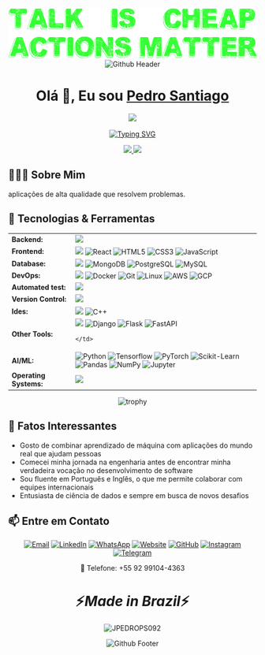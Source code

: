<div align="center">
   <img src="./banner.png" alt="Banner" />
</div>
<div align="center">
   <img src="https://raw.githubusercontent.com/mayhemantt/mayhemantt/Update/svg/Bottom.svg" alt="Github Header" />
</div>

<div align="center">
   <h1>Olá 👋, Eu sou <a href="https://jpedrops.com">Pedro Santiago</a> </h1>
   <img src="https://media.giphy.com/media/hvRJCLFzcasrR4ia7z/giphy.gif" width="30">
</div>

<p align="center">
  <a href="https://git.io/typing-svg"><img src="https://readme-typing-svg.herokuapp.com?font=Fira+Code&pause=1000&color=2C9DF7&width=435&lines=Python+Developer;Machine+Learning+Engineer;Data+Science+Enthusiast;Full-Stack+Developer;Bioinformatics+Specialist" alt="Typing SVG" /></a>
</p>

<div align="center">
  <a href="https://github.com/JPEDROPS092">
    <img height="180em" src="https://github-readme-stats.vercel.app/api?username=JPEDROPS092&show_icons=true&theme=dark&include_all_commits=true&count_private=true"/>
    <img height="180em" src="https://github-readme-stats.vercel.app/api/top-langs/?username=JPEDROPS092&layout=compact&langs_count=7&theme=dark"/>
  </a>
</div>

## 👨🏻‍💻 Sobre Mim 
aplicações de alta qualidade que resolvem problemas.

## 🚀 Tecnologias & Ferramentas

<div align="center">

<table>
  <!-- Backend -->
  <tr>
    <td style="font-weight: bold; padding-right: 10px; vertical-align: middle; border: none;">Backend:</td>
    <td style="border: none;">
      <img height="40" src="https://skillicons.dev/icons?i=php,java,cs,net,python,laravel,spring,maven,hibernate,nodejs,fastapi,flask,express,nginx,vite"/>
    </td>
  </tr>
  <!-- Frontend -->
  <tr>
    <td style="font-weight: bold; padding-right: 10px; vertical-align: middle; border: none;">Frontend:</td>
    <td style="border: none;">
      <img height="40" src="https://skillicons.dev/icons?i=vue,vuetify,react,mui,bootstrap,html,css,sass,js,ts,figma"/>
      <img src="https://img.shields.io/badge/React-20232A?style=for-the-badge&logo=react&logoColor=61DAFB" alt="React">
      <img src="https://img.shields.io/badge/HTML5-E34F26?style=for-the-badge&logo=html5&logoColor=white" alt="HTML5">
      <img src="https://img.shields.io/badge/CSS3-1572B6?style=for-the-badge&logo=css3&logoColor=white" alt="CSS3">
      <img src="https://img.shields.io/badge/JavaScript-F7DF1E?style=for-the-badge&logo=javascript&logoColor=black" alt="JavaScript">
    </td>
  </tr>
  <!-- Database -->
  <tr>
    <td style="font-weight: bold; padding-right: 10px; vertical-align: middle; border: none;">Database:</td>
    <td style="border: none;">
      <img height="40" src="https://skillicons.dev/icons?i=mysql,postgresql,mongodb,elasticsearch"/>
      <img src="https://img.shields.io/badge/MongoDB-4EA94B?style=for-the-badge&logo=mongodb&logoColor=white" alt="MongoDB">
      <img src="https://img.shields.io/badge/PostgreSQL-316192?style=for-the-badge&logo=postgresql&logoColor=white" alt="PostgreSQL">
      <img src="https://img.shields.io/badge/MySQL-00000F?style=for-the-badge&logo=mysql&logoColor=white" alt="MySQL">
    </td>
  </tr>
  <!-- DevOps -->
  <tr>
    <td style="font-weight: bold; padding-right: 10px; vertical-align: middle; border: none;">DevOps:</td>
    <td style="border: none;">
      <img height="40" src="https://skillicons.dev/icons?i=docker,kubernetes,gcp,terraform,jenkins,githubactions,gitlarun"/>
       <img src="https://img.shields.io/badge/Docker-2CA5E0?style=for-the-badge&logo=docker&logoColor=white" alt="Docker">
      <img src="https://img.shields.io/badge/Git-F05032?style=for-the-badge&logo=git&logoColor=white" alt="Git">
      <img src="https://img.shields.io/badge/Linux-FCC624?style=for-the-badge&logo=linux&logoColor=black" alt="Linux">
      <img src="https://img.shields.io/badge/Amazon_AWS-232F3E?style=for-the-badge&logo=amazon-aws&logoColor=white" alt="AWS">
      <img src="https://img.shields.io/badge/Google_Cloud-4285F4?style=for-the-badge&logo=google-cloud&logoColor=white" alt="GCP">
    </td>
  </tr>
  <!-- Automated test -->
  <tr>
    <td style="font-weight: bold; padding-right: 10px; vertical-align: middle; border: none;">Automated test:</td>
    <td style="border: none;">
      <img height="40" src="https://skillicons.dev/icons?i=selenium,jest,pytest,phpunit"/>
    </td>
  </tr>
  <!-- Version Control -->
  <tr>
    <td style="font-weight: bold; padding-right: 10px; vertical-align: middle; border: none;">Version Control:</td>
    <td style="border: none;">
      <img height="40" src="https://skillicons.dev/icons?i=git,github,gitlab,bitbucket"/>
    </td>
  </tr>
  <!-- Ides -->
  <tr>
    <td style="font-weight: bold; padding-right: 10px; vertical-align: middle; border: none;">Ides:</td>
    <td style="border: none;">
      <img height="40" src="https://skillicons.dev/icons?i=vscode,phpstorm,eclipse,visualstudio,webstorm,sublime"/>
        <img src="https://img.shields.io/badge/C%2B%2B-00599C?style=for-the-badge&logo=c%2B%2B&logoColor=white" alt="C++">
    </td>
  </tr>
  <!-- Other Tools -->
  <tr>
    <td style="font-weight: bold; padding-right: 10px; vertical-align: middle; border: none;">Other Tools:</td>
    <td style="border: none;">
      <img height="40" src="https://skillicons.dev/icons?i=rabbitmq,grafana,bash"/>
            <img src="https://img.shields.io/badge/Django-092E20?style=for-the-badge&logo=django&logoColor=white" alt="Django">
            <img src="https://img.shields.io/badge/Flask-000000?style=for-the-badge&logo=flask&logoColor=white" alt="Flask">
            <img src="https://img.shields.io/badge/fastapi-109989?style=for-the-badge&logo=FASTAPI&logoColor=white" alt="FastAPI">

    </td>
  </tr>
    <!-- AI/ML -->
  <tr>
    <td style="font-weight: bold; padding-right: 10px; vertical-align: middle; border: none;">AI/ML:</td>
    <td style="border: none;">
      <img src="https://img.shields.io/badge/Python-3776AB?style=for-the-badge&logo=python&logoColor=white" alt="Python">
      <img src="https://img.shields.io/badge/TensorFlow-FF6F00?style=for-the-badge&logo=tensorflow&logoColor=white" alt="Tensorflow">
      <img src="https://img.shields.io/badge/PyTorch-EE4C2C?style=for-the-badge&logo=pytorch&logoColor=white" alt="PyTorch">
      <img src="https://img.shields.io/badge/scikit_learn-F7931E?style=for-the-badge&logo=scikit-learn&logoColor=white" alt="Scikit-Learn">
      <img src="https://img.shields.io/badge/Pandas-2C2D72?style=for-the-badge&logo=pandas&logoColor=white" alt="Pandas">
      <img src="https://img.shields.io/badge/Numpy-777BB4?style=for-the-badge&logo=numpy&logoColor=white" alt="NumPy">
      <img src="https://img.shields.io/badge/Jupyter-F37626.svg?&style=for-the-badge&logo=Jupyter&logoColor=white" alt="Jupyter">
    </td>
  </tr>
  <!-- Operating Systems -->
  <tr>
    <td style="font-weight: bold; padding-right: 10px; vertical-align: middle; border: none;">Operating Systems:</td>
    <td style="border: none;">
      <img height="40" src="https://skillicons.dev/icons?i=windows,ubuntu,debian,alpine"/>
    </td>
  </tr>
</table>

</div>

<div align="center">
  <img src="https://github-profile-trophy.vercel.app/?username=JPEDROPS092&theme=darkhub&no-bg=true&row=1&margin-w=15" alt="trophy" />
</div>

## 🌟 Fatos Interessantes
- Gosto de combinar aprendizado de máquina com aplicações do mundo real que ajudam pessoas
- Comecei minha jornada na engenharia antes de encontrar minha verdadeira vocação no desenvolvimento de software
- Sou fluente em Português e Inglês, o que me permite colaborar com equipes internacionais
- Entusiasta de ciência de dados e sempre em busca de novos desafios

## 📫 Entre em Contato

<div align="center">
  
  [![Email](https://img.shields.io/badge/Email-jpedropsss@gmail.com-D14836?style=for-the-badge&logo=gmail&logoColor=white)](mailto:jpedropsss@gmail.com?subject=GitHub%20Contact)
  [![LinkedIn](https://img.shields.io/badge/LinkedIn-0077B5?style=for-the-badge&logo=linkedin&logoColor=white)](https://linkedin.com/in/joão-pedro-pereira-santiago-340048269)
  [![WhatsApp](https://img.shields.io/badge/WhatsApp-25D366?style=for-the-badge&logo=whatsapp&logoColor=white)](https://wa.me/5592991044363)
  [![Website](https://img.shields.io/badge/Website-jpedrops.com-00C7B7?style=for-the-badge&logo=netlify&logoColor=white)](https://jpedrops.com)
  [![GitHub](https://img.shields.io/badge/GitHub-100000?style=for-the-badge&logo=github&logoColor=white)](https://github.com/JPEDROPS092)
  [![Instagram](https://img.shields.io/badge/Instagram-E4405F?style=for-the-badge&logo=instagram&logoColor=white)](https://instagram.com/pedropereirasantiago)
  [![Telegram](https://img.shields.io/badge/Telegram-2CA5E0?style=for-the-badge&logo=telegram&logoColor=white)](https://t.me/jpedropsss)
  
  📱 Telefone: +55 92 99104-4363
  
</div>

<h1 align='center'>⚡️<i>Made in Brazil</i>⚡️</h1>

<p align="center">
  <img src="https://komarev.com/ghpvc/?username=JPEDROPS092&label=Profile%20views&color=0e75b6&style=flat" alt="JPEDROPS092" />
</p>

<div align="center">
  <img src="https://raw.githubusercontent.com/mayhemantt/mayhemantt/Update/svg/Bottom.svg" alt="Github Footer" />
</div>
